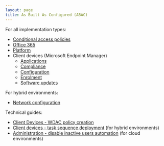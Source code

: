 ```yaml
---
layout: page
title: As Built As Configured (ABAC)
---
```


For all implementation types:

* [Conditional access policies](/blueprint/abac/conditional-access-policies.html)
* [Office 365](/blueprint/abac/office-365.html)
* [Platform](/blueprint/abac/platform.html)
* Client devices (Microsoft Endpoint Manager)
  * [Applications](/blueprint/abac/intune-applications.html)
  * [Compliance](/blueprint/abac/intune-compliance.html)
  * [Configuration](/blueprint/abac/intune-configuration.html)
  * [Enrolment](/blueprint/abac/intune-enrolment.html)
  * [Software updates](/blueprint/abac/intune-software-updates.html)

For hybrid environments:

* [Network configuration](/blueprint/abac/hybrid-network-configuration.html)

Technical guides:

* [Client Devices - WDAC policy creation](/blueprint/abac/wdac-policy-creation.html)
* [Client devices - task sequence deployment](/blueprint/abac/hybrid-task-sequence.html) (for hybrid environments)
* [Administration - disable inactive users automation](/blueprint/abac/admin-disable-inactive-users.html) (for cloud environments)
